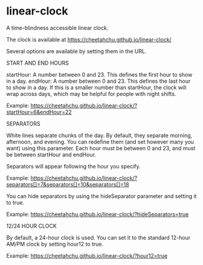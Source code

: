 # linear-clock

A time-blindness accessible linear clock.

The clock is available at https://cheetahchu.github.io/linear-clock/

Several options are available by setting them in the URL.

START AND END HOURS

startHour: A number between 0 and 23. This defines the first hour to show in a day.
endHour: A number between 0 and 23. This defines the last hour to show in a day. If this is a smaller number than startHour, the clock will wrap across days, which may be helpful for people with night shifts.

Example: https://cheetahchu.github.io/linear-clock/?startHour=6&endHour=22

SEPARATORS

White lines separate chunks of the day. By default, they separate morning, afternoon, and evening. You can redefine them (and set however many you want) using this parameter. Each hour must be between 0 and 23, and must be between startHour and endHour.

Separators will appear following the hour you specify.

Example: https://cheetahchu.github.io/linear-clock/?separators[]=7&separators[]=10&separators[]=18

You can hide separators by using the hideSeparator parameter and setting it to true.

Example: https://cheetahchu.github.io/linear-clock/?hideSeparators=true

12/24 HOUR CLOCK

By default, a 24-hour clock is used. You can set it to the standard 12-hour AM/PM clock by setting hour12 to true.

Example: https://cheetahchu.github.io/linear-clock/?hour12=true
